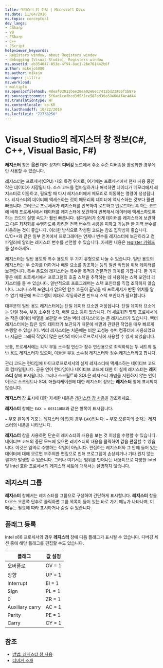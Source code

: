 ```yaml
---
title: 레지스터 창 정보 | Microsoft Docs
ms.date: 11/04/2016
ms.topic: conceptual
dev_langs:
- CSharp
- VB
- FSharp
- C++
- JScript
helpviewer_keywords:
- Registers window, about Registers window
- debugging [Visual Studio], Registers window
ms.assetid: ab354047-053e-4f94-8ac1-26e761442b6f
author: mikejo5000
ms.author: mikejo
manager: jillfra
ms.workload:
- multiple
ms.openlocfilehash: 4deaf03013b6e28ea02e6ec7412bd23a05f1b87e
ms.sourcegitcommit: 5f6ad1cefbcd3d531ce587ad30e684684f4c4d44
ms.translationtype: HT
ms.contentlocale: ko-KR
ms.lasthandoff: 10/22/2019
ms.locfileid: "72738256"
---
```

# <a name="about-the-registers-window-in-visual-studio-c-c-visual-basic-f"></a>Visual Studio의 레지스터 창 정보(C#, C++, Visual Basic, F#)

**레지스터** 창은 **옵션** 대화 상자의 **디버깅** 노드에서 주소 수준 디버깅을 활성화한 경우에만 사용할 수 있습니다.

 레지스터는 프로세서(CPU) 내의 특정 위치로, 여기에는 프로세서에서 현재 사용 중인 작은 데이터가 저장됩니다. 소스 코드를 컴파일하거나 해석하면 데이터가 메모리에서 레지스터로 이동하고, 필요할 때 다시 레지스터에서 메모리로 이동하는 명령이 생성됩니다. 레지스터의 데이터에 액세스하는 것이 메모리의 데이터에 액세스하는 것보다 훨씬 빠릅니다. 그러므로 프로세서가 레지스터를 반복하여 로드하고 언로드하도록 하는 코드에 비해 프로세서에서 데이터를 레지스터에 보관하여 반복해서 데이터에 액세스하도록 하는 코드의 실행 속도가 훨씬 빠릅니다. 컴파일러가 쉽게 데이터를 레지스터에 보관하고 다른 최적화를 수행하도록 하려면 전역 변수의 사용을 피하고 가능한 한 지역 변수를 사용하는 것이 좋습니다. 이러한 방식으로 작성된 코드는 참조 집약성이 좋습니다. C/C++와 같은 일부 언어에서 프로그래머는 언제나 변수를 레지스터에 보관하라고 컴파일러에 알리는 레지스터 변수를 선언할 수 있습니다. 자세한 내용은 [register 키워드](https://msdn.microsoft.com/library/5b66905a-2f7f-4918-bb55-5e66d4bc50f9)를 참조하세요.

 레지스터는 일반 용도와 특수 용도의 두 가지 유형으로 나눌 수 있습니다. 일반 용도의 레지스터는 두 숫자를 더하거나 배열 요소를 참조하는 등의 일반 작업을 위해 데이터를 보관합니다. 특수 용도의 레지스터는 특수한 목적과 전문적인 의미를 가집니다. 한 가지 좋은 예로 프로세서에서 프로그램의 호출 스택을 추적하는 데 사용하는 스택 포인터 레지스터를 들 수 있습니다. 일반적으로 프로그래머는 스택 포인터를 직접 조작하지 않습니다. 그러나 스택 포인터가 없으면 함수 호출이 끝났을 때 프로세서가 반환 위치를 알 수 없기 때문에 프로그램이 제대로 작동하려면 반드시 스택 포인터가 필요합니다.

 대부분의 일반 용도 레지스터에는 단일 데이터 요소만 저장됩니다. 단일 데이터 요소에는 단일 정수, 부동 소수점 숫자, 배열 요소 등이 있습니다. 더 새로워진 몇몇 프로세서에는 작은 데이터 배열을 보관할 수 있는 벡터 레지스터라는 큰 레지스터가 있습니다. 벡터 레지스터에는 많은 양의 데이터가 보관되기 때문에 배열과 관련된 작업을 매우 빠르게 수행할 수 있습니다. 벡터 레지스터는 처음에는 비싼 고성능 슈퍼 컴퓨터에 사용되었으나 지금은 그래픽 작업이 많은 분야의 마이크로프로세서에 사용할 수 있게 되었습니다.

 보통, 프로세서에는 각각 부동 소수점 연산과 정수 연산용으로 최적화되는 두 세트의 일반 용도 레지스터가 있으며, 이들을 부동 소수점 레지스터와 정수 레지스터라고 합니다.

 관리 코드는 런타임에 마이크로프로세서의 실제 레지스터에 액세스하는 네이티브 코드로 컴파일됩니다. 공용 언어 런타임이나 네이티브 코드에 대한 이 실제 레지스터는 **레지스터** 창에 표시됩니다. 그러나 스크립트와 SQL은 레지스터 개념을 지원하지 않는 언어이므로 스크립트나 SQL 애플리케이션에 대한 레지스터 정보는 **레지스터** 창에 표시되지 않습니다.

 **레지스터** 창 표시에 대한 자세한 내용은 [레지스터 창 사용](../debugger/how-to-use-the-registers-window.md)을 참조하세요.

 **레지스터** 창에는 `EAX = 003110D8`과 같은 항목이 표시됩니다.

 `=` 부호 왼쪽의 기호는 레지스터 이름(이 경우 `EAX`)입니다. `=` 부호 오른쪽의 숫자는 레지스터의 내용을 나타냅니다.

 **레지스터** 창을 사용하면 단순히 레지스터의 내용을 보는 것 이상을 수행할 수 있습니다. 네이티브 코드의 중단 모드에 있으면 레지스터의 내용을 클릭하여 값을 편집할 수 있습니다. 이것은 임의로 수행하는 작업이 아닙니다. 편집하는 레지스터와 그 안에 들어 있는 데이터에 대해 모르면 부주의한 편집으로 인해 프로그램이 손상되거나 기타 원치 않는 결과가 발생할 수 있습니다. 그러나 여기서는 범위를 벗어나는 내용이므로 다양한 Intel 및 Intel 호환 프로세서의 레지스터 세트에 대해서는 설명하지 않습니다.

## <a name="register-groups"></a>레지스터 그룹

**레지스터** 창에서는 레지스터를 그룹으로 구성하여 간단하게 표시합니다. **레지스터** 창을 마우스 오른쪽 단추로 클릭하면 그룹 목록이 들어 있는 바로 가기 메뉴가 나타나며, 이 메뉴는 필요에 따라 표시하거나 숨길 수 있습니다.

## <a name="register-flags"></a>플래그 등록

Intel x86 프로세서의 경우 **레지스터** 창에 다음 플래그가 표시될 수 있습니다. 디버깅 세션 중에 해당 플래그를 편집할 수도 있습니다.

|플래그|값 설정|
|-|-|
|오버플로|OV = 1|
|방향|UP = 1|
|Interrupt|EI = 1|
|Sign|PL = 1|
|0|ZR = 1|
|Auxiliary carry|AC = 1|
|Parity|PE = 1|
|Carry|CY = 1|

## <a name="see-also"></a>참조
- [방법: 레지스터 창 사용](../debugger/how-to-use-the-registers-window.md)
- [디버거 소개](../debugger/debugger-feature-tour.md)